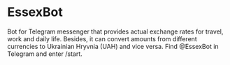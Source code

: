 # EssexBot
Bot for Telegram messenger that provides actual exchange rates for travel, work and daily life.
Besides, it can convert amounts from different currencies to Ukrainian Hryvnia (UAH) and vice versa.
Find @EssexBot in Telegram and enter /start.